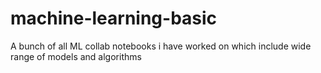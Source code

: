 # machine-learning-basic
A bunch of all ML collab notebooks i have worked on which include wide range of models and algorithms
